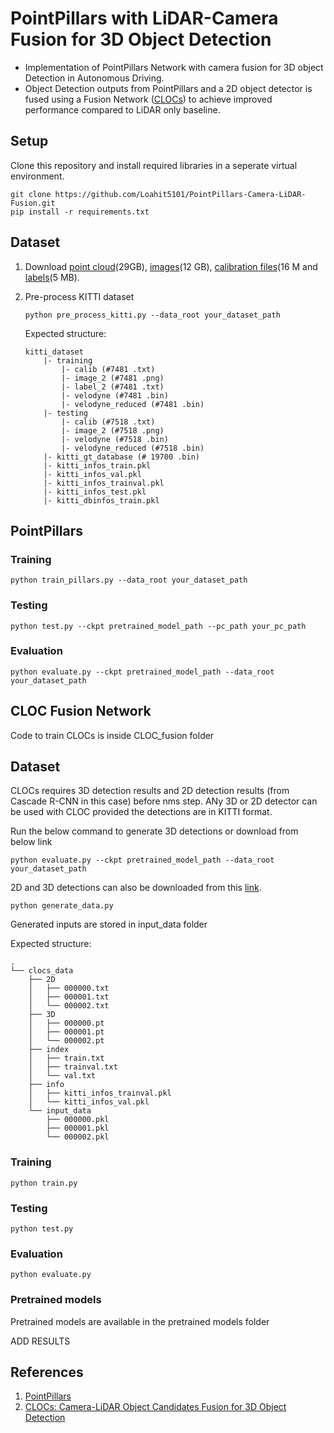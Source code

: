 # PointPillars with LiDAR-Camera Fusion for 3D Object Detection

- Implementation of PointPillars Network with camera fusion for 3D object Detection in Autonomous Driving.  
- Object Detection outputs from PointPillars and a 2D object detector is fused using a Fusion Network ([CLOCs](https://arxiv.org/pdf/2009.00784.pdf)) to achieve improved performance compared to LiDAR only baseline.

## Setup
Clone this repository and install required libraries in a seperate virtual environment.
```
git clone https://github.com/Loahit5101/PointPillars-Camera-LiDAR-Fusion.git   
pip install -r requirements.txt
```
## Dataset


1. Download [point cloud](https://s3.eu-central-1.amazonaws.com/avg-kitti/data_object_velodyne.zip)(29GB), [images](https://s3.eu-central-1.amazonaws.com/avg-kitti/data_object_image_2.zip)(12 GB), [calibration files](https://s3.eu-central-1.amazonaws.com/avg-kitti/data_object_calib.zip)(16 M and [labels](https://s3.eu-central-1.amazonaws.com/avg-kitti/data_object_label_2.zip)(5 MB).

2. Pre-process KITTI dataset

    ```
    python pre_process_kitti.py --data_root your_dataset_path
    ```

    Expected structure:
    ```
    kitti_dataset
        |- training
            |- calib (#7481 .txt)
            |- image_2 (#7481 .png)
            |- label_2 (#7481 .txt)
            |- velodyne (#7481 .bin)
            |- velodyne_reduced (#7481 .bin)
        |- testing
            |- calib (#7518 .txt)
            |- image_2 (#7518 .png)
            |- velodyne (#7518 .bin)
            |- velodyne_reduced (#7518 .bin)
        |- kitti_gt_database (# 19700 .bin)
        |- kitti_infos_train.pkl
        |- kitti_infos_val.pkl
        |- kitti_infos_trainval.pkl
        |- kitti_infos_test.pkl
        |- kitti_dbinfos_train.pkl
    
    ```
## PointPillars

### Training
```
python train_pillars.py --data_root your_dataset_path
```

### Testing 
```
python test.py --ckpt pretrained_model_path --pc_path your_pc_path
```
### Evaluation
```
python evaluate.py --ckpt pretrained_model_path --data_root your_dataset_path
```
## CLOC Fusion Network
Code to train CLOCs is inside CLOC_fusion folder

## Dataset

CLOCs requires 3D detection results and 2D detection results (from Cascade R-CNN in this case) before nms step.
ANy 3D or 2D detector can be used with CLOC provided the detections are in KITTI format.

Run the below command to generate 3D detections or download from below link
```
python evaluate.py --ckpt pretrained_model_path --data_root your_dataset_path
```
2D and 3D detections can also be downloaded from this [link](https://drive.google.com/drive/folders/1sL91TnLjprSRiEzQtmC4NBaP2zm4flQe?usp=share_link).

```
python generate_data.py
```
Generated inputs are stored in input_data folder

Expected structure:
```
.
└── clocs_data
    ├── 2D
    │   ├── 000000.txt
    │   ├── 000001.txt
    │   └── 000002.txt
    ├── 3D
    │   ├── 000000.pt
    │   ├── 000001.pt
    │   └── 000002.pt
    ├── index
    │   ├── train.txt
    │   ├── trainval.txt
    │   └── val.txt
    ├── info
    │   ├── kitti_infos_trainval.pkl
    │   └── kitti_infos_val.pkl
    └── input_data
        ├── 000000.pkl
        ├── 000001.pkl
        └── 000002.pkl
```

### Training
```
python train.py 
```
### Testing 
```
python test.py 
```
### Evaluation
```
python evaluate.py 
```
### Pretrained models
Pretrained models are available in the pretrained models folder 

ADD RESULTS

## References
 
 1. [PointPillars](https://arxiv.org/pdf/1812.05784.pdf)  
 2. [CLOCs: Camera-LiDAR Object Candidates Fusion for 3D Object Detection](https://arxiv.org/pdf/2009.00784.pdf)
 


